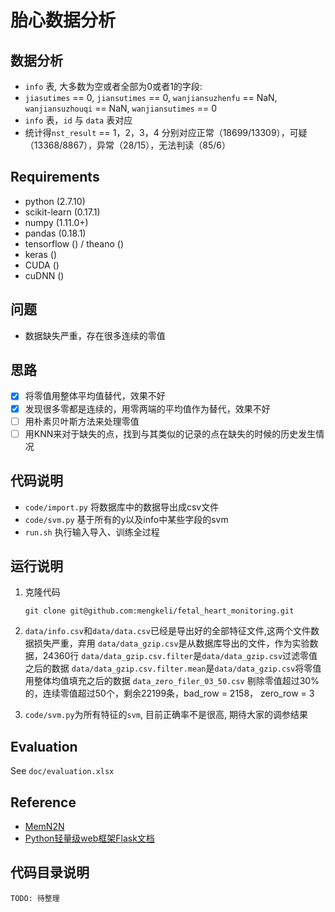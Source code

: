 # 胎心数据分析

## 数据分析
- `info` 表, 大多数为空或者全部为0或者1的字段: 
- `jiasutimes` == 0, `jiansutimes` == 0, `wanjiansuzhenfu` == NaN, `wanjiansuzhouqi` == NaN, `wanjiansutimes` == 0
- `info` 表，`id` 与 `data` 表对应
- 统计得`nst_result` == 1，2，3，4 分别对应正常（18699/13309），可疑（13368/8867），异常（28/15），无法判读（85/6）

## Requirements
- python (2.7.10)
- scikit-learn (0.17.1)
- numpy (1.11.0+)
- pandas (0.18.1)
- tensorflow () / theano ()
- keras ()
- CUDA ()
- cuDNN ()

## 问题

- 数据缺失严重，存在很多连续的零值

## 思路

- [x] 将零值用整体平均值替代，效果不好
- [x] 发现很多零都是连续的，用零两端的平均值作为替代，效果不好
- [ ] 用朴素贝叶斯方法来处理零值
- [ ] 用KNN来对于缺失的点，找到与其类似的记录的点在缺失的时候的历史发生情况

## 代码说明

- `code/import.py` 将数据库中的数据导出成csv文件
- `code/svm.py` 基于所有的y以及info中某些字段的svm
- `run.sh` 执行输入导入、训练全过程

## 运行说明
1. 克隆代码

   ```
   git clone git@github.com:mengkeli/fetal_heart_monitoring.git
   ```

2. `data/info.csv`和`data/data.csv`已经是导出好的全部特征文件,这两个文件数据损失严重，弃用
`data/data_gzip.csv`是从数据库导出的文件，作为实验数据，24360行
`data/data_gzip.csv.filter`是`data/data_gzip.csv`过滤零值之后的数据
`data/data_gzip.csv.filter.mean`是`data/data_gzip.csv`将零值用整体均值填充之后的数据
`data_zero_filer_03_50.csv` 剔除零值超过30%的，连续零值超过50个，剩余22199条，bad_row = 2158， zero_row = 3


3. `code/svm.py`为所有特征的`svm`, 目前正确率不是很高, 期待大家的调参结果

## Evaluation
See `doc/evaluation.xlsx`

## Reference
- [MemN2N](https://github.com/priyank87/memn2n)
- [Python轻量级web框架Flask文档](http://flask.pocoo.org/)

## 代码目录说明
```
TODO: 待整理
```

